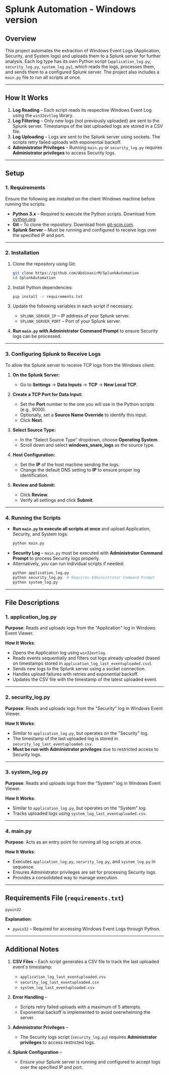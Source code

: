 # Splunk Automation - Windows version  

## Overview  
This project automates the extraction of Windows Event Logs (Application, Security, and System logs) and uploads them to a Splunk server for further analysis. Each log type has its own Python script (`application_log.py`, `security_log.py`, `system_log.py`), which reads the logs, processes them, and sends them to a configured Splunk server. The project also includes a `main.py` file to run all scripts at once.  

---

## How It Works  
1. **Log Reading** – Each script reads its respective Windows Event Log using the `win32evtlog` library.  
2. **Log Filtering** – Only new logs (not previously uploaded) are sent to the Splunk server. Timestamps of the last uploaded logs are stored in a CSV file.  
3. **Log Uploading** – Logs are sent to the Splunk server using sockets. The scripts retry failed uploads with exponential backoff.  
4. **Administrator Privileges** – Running `main.py` or `security_log.py` requires **Administrator privileges** to access Security logs.  

---

## Setup  

### 1. **Requirements**  
Ensure the following are installed on the client Windows machine before running the scripts:  

- **Python 3.x** – Required to execute the Python scripts. Download from [python.org](https://www.python.org/downloads/).  
- **Git** – To clone the repository. Download from [git-scm.com](https://git-scm.com/downloads).  
- **Splunk Server** – Must be running and configured to receive logs over the specified IP and port.  

---

### 2. **Installation**  
1. Clone the repository using Git:  
   ```bash
   git clone https://github.com/AbdinasirM/SplunkAutomation
   cd SplunkAutomation
   ```  
2. Install Python dependencies:  
   ```bash
   pip install -r requirements.txt
   ```  
3. Update the following variables in each script if necessary:  
   - `SPLUNK_SERVER_IP` – IP address of your Splunk server.  
   - `SPLUNK_SERVER_PORT` – Port of your Splunk server.  

4. **Run `main.py` with Administrator Command Prompt** to ensure Security logs can be processed.  

---

### 3. **Configuring Splunk to Receive Logs**  

To allow the Splunk server to receive TCP logs from the Windows client:  

1. **On the Splunk Server:**   
   - Go to **Settings** -> **Data Inputs** -> **TCP** -> **New Local TCP**.  

2. **Create a TCP Port for Data Input:**   
   - Set the **Port** number to the one you will use in the Python scripts (e.g., 9000).   
   - Optionally, set a **Source Name Override** to identify this input.  
   - Click **Next**.  

3. **Select Source Type:**   
   - In the “Select Source Type” dropdown, choose **Operating System**.  
   - Scroll down and select **windows_snare_logs** as the source type.  

4. **Host Configuration:**   
   - Set the **IP** of the host machine sending the logs.  
   - Change the default DNS setting to **IP** to ensure proper log identification.  

5. **Review and Submit:**   
   - Click **Review**.  
   - Verify all settings and click **Submit**.  

---

### 4. **Running the Scripts**  

- **Run `main.py` to execute all scripts at once** and upload Application, Security, and System logs:  
   ```bash
   python main.py
   ```  
- **Security Log** – `main.py` must be executed with **Administrator Command Prompt** to process Security logs properly.  
- Alternatively, you can run individual scripts if needed:  
   ```bash
   python application_log.py
   python security_log.py  # Requires Administrator Command Prompt
   python system_log.py
   ```  

---

## File Descriptions  

### 1. **application_log.py**  
**Purpose**: Reads and uploads logs from the "Application" log in Windows Event Viewer.  

**How It Works**:  
- Opens the Application log using `win32evtlog`.  
- Reads events sequentially and filters out logs already uploaded (based on timestamps stored in `application_log_last_eventuploaded.csv`).  
- Sends new logs to the Splunk server using a socket connection.  
- Handles upload failures with retries and exponential backoff.  
- Updates the CSV file with the timestamp of the latest uploaded event.  

---

### 2. **security_log.py**  
**Purpose**: Reads and uploads logs from the "Security" log in Windows Event Viewer.  

**How It Works**:  
- Similar to `application_log.py`, but operates on the "Security" log.  
- The timestamp of the last uploaded log is stored in `security_log_last_eventuploaded.csv`.  
- **Must be run with Administrator privileges** due to restricted access to Security logs.  

---

### 3. **system_log.py**  
**Purpose**: Reads and uploads logs from the "System" log in Windows Event Viewer.  

**How It Works**:  
- Similar to `application_log.py`, but operates on the "System" log.  
- Tracks uploaded logs using `system_log_last_eventuploaded.csv`.  

---

### 4. **main.py**  
**Purpose**: Acts as an entry point for running all log scripts at once.  

**How It Works**:  
- Executes `application_log.py`, `security_log.py`, and `system_log.py` in sequence.  
- Ensures Administrator privileges are set for processing Security logs.  
- Provides a consolidated way to manage execution.  

---

## Requirements File (`requirements.txt`)  

```plaintext
pywin32
```  
**Explanation**:  
- `pywin32` – Required for accessing Windows Event Logs through Python.  

---

## Additional Notes  

1. **CSV Files** – Each script generates a CSV file to track the last uploaded event's timestamp:  
   - `application_log_last_eventuploaded.csv`  
   - `security_log_last_eventuploaded.csv`  
   - `system_log_last_eventuploaded.csv`  

2. **Error Handling** –  
   - Scripts retry failed uploads with a maximum of 5 attempts.  
   - Exponential backoff is implemented to avoid overwhelming the server.  

3. **Administrator Privileges** –  
   - The Security logs script (`security_log.py`) requires **Administrator privileges** to access restricted logs.  

4. **Splunk Configuration** –  
   - Ensure your Splunk server is running and configured to accept logs over the specified IP and port.  
